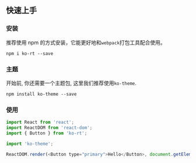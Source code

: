 ## 快速上手

### 安装
推荐使用 npm 的方式安装，它能更好地和`webpack`打包工具配合使用。

```shell
npm i ko-rt --save
```

### 主题
开始前, 你还需要一个主题包, 这里我们推荐使用`ko-theme`.

```shell
npm install ko-theme --save
```

### 使用

```js
import React from 'react';
import ReactDOM from 'react-dom';
import { Button } from 'ko-rt';

import 'ko-theme';

ReactDOM.render(<Button type="primary">Hello</Button>, document.getElementById('app'));

```

